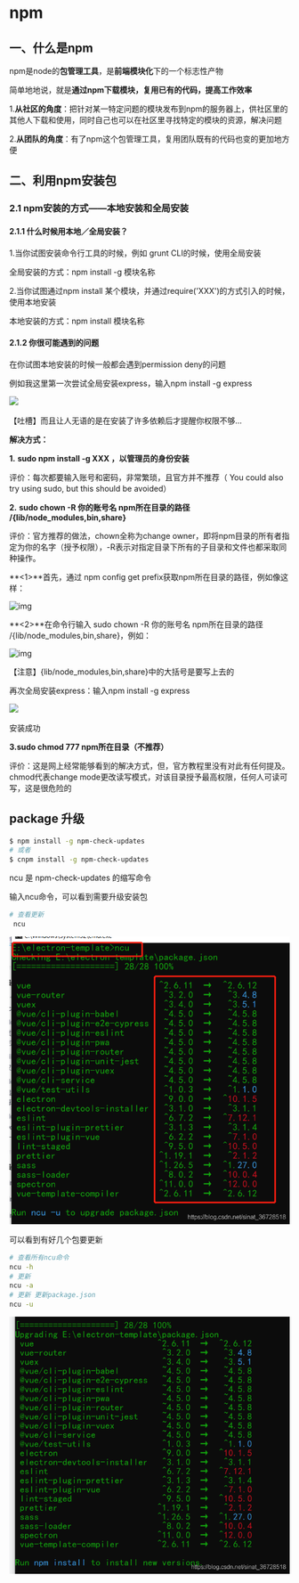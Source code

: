 # npm

## 一、什么是npm

npm是node的**包管理工具**，是**前端模块化**下的一个标志性产物

简单地地说，就是**通过npm下载模块，复用已有的代码，提高工作效率**

1.**从社区的角度**：把针对某一特定问题的模块发布到npm的服务器上，供社区里的其他人下载和使用，同时自己也可以在社区里寻找特定的模块的资源，解决问题

2.**从团队的角度**：有了npm这个包管理工具，复用团队既有的代码也变的更加地方便

## 二、**利用npm安装包**

### 2.1 **npm安装的方式——本地安装和全局安装**

#### 2.1.1 **什么时候用本地／全局安装？**

1.当你试图安装命令行工具的时候，例如 grunt CLI的时候，使用全局安装

全局安装的方式：npm install -g 模块名称

2.当你试图通过npm install 某个模块，并通过require('XXX')的方式引入的时候，使用本地安装

本地安装的方式：npm install 模块名称

#### 2.1.2 **你很可能遇到的问题**

在你试图本地安装的时候一般都会遇到permission deny的问题

例如我这里第一次尝试全局安装express，输入npm install -g express

![](https://images2015.cnblogs.com/blog/1060770/201706/1060770-20170609201942418-242164591.png)

【吐槽】而且让人无语的是在安装了许多依赖后才提醒你权限不够...

**解决方式：**

**1.** **sudo npm install -g XXX ，以管理员的身份安装**

评价：每次都要输入账号和密码，非常繁琐，且官方并不推荐（ You could also try using sudo, but this should be avoided）

**2.** **sudo chown -R 你的账号名 npm所在目录的路径 /{lib/node_modules,bin,share}**

评价：官方推荐的做法，chown全称为change owner，即将npm目录的所有者指定为你的名字（授予权限），-R表示对指定目录下所有的子目录和文件也都采取同种操作。

**<1>**首先，通过 npm config get prefix获取npm所在目录的路径，例如像这样：

![img](https://images2015.cnblogs.com/blog/1060770/201706/1060770-20170609202020403-1849902170.png)

**<2>**在命令行输入 sudo chown -R 你的账号名 npm所在目录的路径 /{lib/node_modules,bin,share}，例如：

![img](https://images2015.cnblogs.com/blog/1060770/201706/1060770-20170609202153637-337797609.png)

【注意】{lib/node_modules,bin,share}中的大括号是要写上去的

再次全局安装express：输入npm install -g express

![](https://images2015.cnblogs.com/blog/1060770/201706/1060770-20170609202238168-910572638.png)

安装成功

**3.sudo chmod 777 npm所在目录（不推荐）**

评价：这是网上经常能够看到的解决方式，但，官方教程里没有对此有任何提及。chmod代表change mode更改读写模式，对该目录授予最高权限，任何人可读可写，这是很危险的

##  package 升级

```bash
$ npm install -g npm-check-updates
# 或者
$ cnpm install -g npm-check-updates
```

ncu 是 npm-check-updates 的缩写命令 

输入ncu命令，可以看到需要升级安装包

```bash
# 查看更新
 ncu 
```

![img](npm.assets/watermark,type_ZmFuZ3poZW5naGVpdGk,shadow_10,text_aHR0cHM6Ly9ibG9nLmNzZG4ubmV0L3NpbmF0XzM2NzI4NTE4,size_16,color_FFFFFF,t_70.png)

可以看到有好几个包要更新

```bash
# 查看所有ncu命令
ncu -h
# 更新
ncu -a 
# 更新 更新package.json 
ncu -u
```

![img](npm.assets/watermark,type_ZmFuZ3poZW5naGVpdGk,shadow_10,text_aHR0cHM6Ly9ibG9nLmNzZG4ubmV0L3NpbmF0XzM2NzI4NTE4,size_16,color_FFFFFF,t_70-20210826212612781.png)
